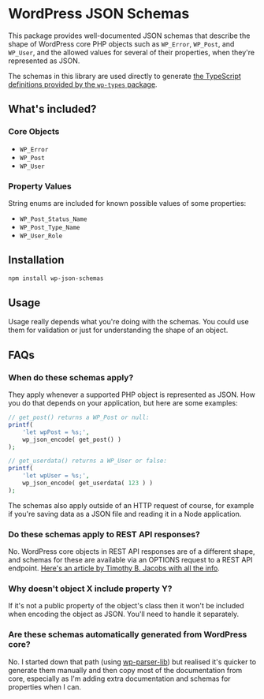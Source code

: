 # WordPress JSON Schemas

This package provides well-documented JSON schemas that describe the shape of WordPress core PHP objects such as `WP_Error`, `WP_Post`, and `WP_User`, and the allowed values for several of their properties, when they're represented as JSON.

The schemas in this library are used directly to generate [the TypeScript definitions provided by the `wp-types` package](https://www.npmjs.com/package/wp-types).

## What's included?

### Core Objects

* `WP_Error`
* `WP_Post`
* `WP_User`

### Property Values

String enums are included for known possible values of some properties:

* `WP_Post_Status_Name`
* `WP_Post_Type_Name`
* `WP_User_Role`

## Installation

```sh
npm install wp-json-schemas
```

## Usage

Usage really depends what you're doing with the schemas. You could use them for validation or just for understanding the shape of an object.

## FAQs

### When do these schemas apply?

They apply whenever a supported PHP object is represented as JSON. How you do that depends on your application, but here are some examples:

```php
// get_post() returns a WP_Post or null:
printf(
	'let wpPost = %s;',
	wp_json_encode( get_post() )
);

// get_userdata() returns a WP_User or false:
printf(
	'let wpUser = %s;',
	wp_json_encode( get_userdata( 123 ) )
);
```

The schemas also apply outside of an HTTP request of course, for example if you're saving data as a JSON file and reading it in a Node application.

### Do these schemas apply to REST API responses?

No. WordPress core objects in REST API responses are of a different shape, and schemas for these are available via an OPTIONS request to a REST API endpoint. [Here's an article by Timothy B. Jacobs with all the info](https://timothybjacobs.com/2017/05/17/json-schema-and-the-wp-rest-api/).

### Why doesn't object X include property Y?

If it's not a public property of the object's class then it won't be included when encoding the object as JSON. You'll need to handle it separately.

### Are these schemas automatically generated from WordPress core?

No. I started down that path (using [wp-parser-lib](https://github.com/johnbillion/wp-parser-lib)) but realised it's quicker to generate them manually and then copy most of the documentation from core, especially as I'm adding extra documentation and schemas for properties when I can.
